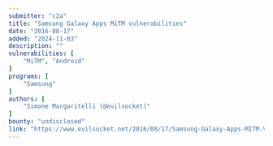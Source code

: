 ```yaml
---
submitter: "c2a"
title: "Samsung Galaxy Apps MiTM vulnerabilities"
date: "2016-08-17"
added: "2024-11-03"
description: ""
vulnerabilities: [
    "MiTM", "Android"
]
programs: [
    "Samsung"
]
authors: [
    "Simone Margaritelli (@evilsocket)"
]
bounty: "undisclosed"
link: "https://www.evilsocket.net/2016/08/17/Samsung-Galaxy-Apps-MITM-Vulnerabilities/"
---
```




